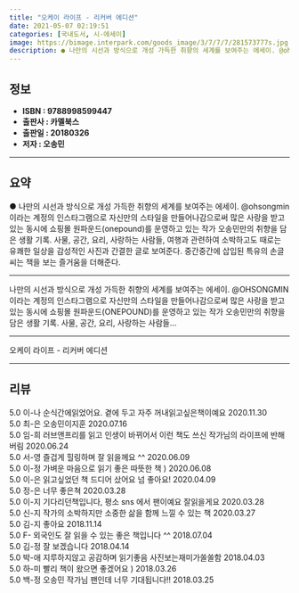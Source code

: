 ```yaml
---
title: "오케이 라이프 - 리커버 에디션"
date: 2021-05-07 02:19:51
categories: [국내도서, 시-에세이]
image: https://bimage.interpark.com/goods_image/3/7/7/7/281573777s.jpg
description: ● 나만의 시선과 방식으로 개성 가득한 취향의 세계를 보여주는 에세이. @ohsongmin이라는 계정의 인스타그램으로 자신만의 스타일을 만들어나감으로써 많은 사랑을 받고 있는 동시에 쇼핑몰 원파운드(onepound)를 운영하고 있는 작가 오송민만의 취향을 담은 생활 기록. 사물, 공간
---
```


## **정보**

- **ISBN : 9788998599447**
- **출판사 : 카멜북스**
- **출판일 : 20180326**
- **저자 : 오송민**

------



## **요약**

●  나만의 시선과 방식으로 개성 가득한 취향의 세계를 보여주는 에세이. @ohsongmin이라는 계정의 인스타그램으로 자신만의 스타일을 만들어나감으로써 많은 사랑을 받고 있는 동시에 쇼핑몰 원파운드(onepound)를 운영하고 있는 작가 오송민만의 취향을 담은 생활 기록. 사물, 공간, 요리, 사랑하는 사람들, 여행과 관련하여 소박하고도 때로는 유쾌한 일상을 감성적인 사진과 간결한 글로 보여준다. 중간중간에 삽입된 특유의 손글씨는 책을 보는 즐거움을 더해준다.

------

나만의 시선과 방식으로 개성 가득한 취향의 세계를 보여주는 에세이. @OHSONGMIN이라는 계정의 인스타그램으로 자신만의 스타일을 만들어나감으로써 많은 사랑을 받고 있는 동시에 쇼핑몰 원파운드(ONEPOUND)를 운영하고 있는 작가 오송민만의 취향을 담은 생활 기록. 사물, 공간, 요리, 사랑하는 사람들... 

------


오케이 라이프 - 리커버 에디션 

------


## **리뷰** 

5.0 이-나 순식간에읽었어요. 곁에 두고  자주 꺼내읽고싶은책이예요 2020.11.30 <br/>5.0 최-은 오송민이지훈 2020.07.16 <br/>5.0 임-희 러브앤프리를 읽고 인생이 바뀌어서 이런 책도 쓰신 작가님의 라이프에 반해버림 2020.06.24 <br/>5.0 서-영 즐겁게 힐링하며 잘 읽을께요 ^^ 2020.06.09 <br/>5.0 이-정 가벼운 마음으로 읽기 좋은 따뜻한 책 )  2020.06.08 <br/>5.0 이-은 읽고싶었던 책 드디어 샀어요 넘 좋아요! 2020.04.09 <br/>5.0 정-은 너무 좋은쳑 2020.03.28 <br/>5.0 이-지 기다리던책입니다, 평소 sns 에서 팬이예요 잘읽을게요 2020.03.28 <br/>5.0 신-지 작가의 소박하지만 소중한 삶을 함께 느낄 수 있는 책 2020.03.27 <br/>5.0 김-지 좋아요 2018.11.14 <br/>5.0 F- 외국인도 잘 읽을 수 있는 좋은 책입니다 ^^ 2018.07.04 <br/>5.0 김-정 잘 보겠습니다  2018.04.14 <br/>5.0 박-애 지루하지않고 공감하며 읽기좋음
 사진보는재미가쏠쏠함 2018.04.03 <br/>5.0 하-미 빨리 책이 왔으면 좋겠어요 ) 2018.03.26 <br/>5.0 백-정 오송민 작가님 팬인데 너무 기대됩니다!! 2018.03.25 <br/>